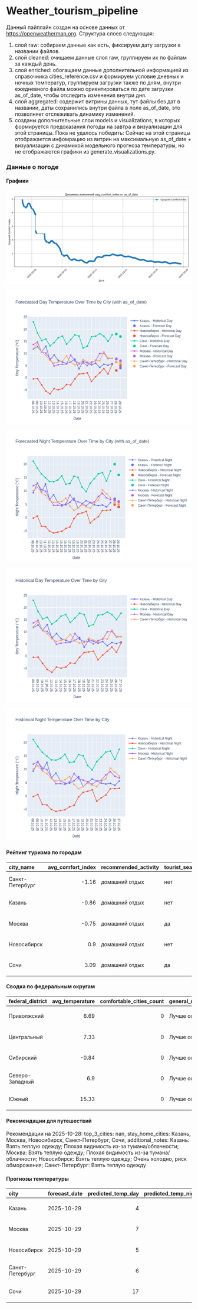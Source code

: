 # Weather_tourism_pipeline
Данный пайплайн создан на основе данных от https://openweathermap.org.
Структура слоев следующая:
  1) слой raw: 
  собираем данные как есть, фиксируем дату загрузки в названии файлов.
  2) слой cleaned:
  очищаем данные слоя raw, группируем их по файлам за каждый день.
  3) слой enriched:
  обогащаем данные дополнительной информацией из справочника cities_reference.csv и формируем условие дневных и ночных температур,
  группируем загрузки также по дням, внутри ежедневного файла можно ориентироваться по дате загрузки as_of_date, чтобы отследить изменения внутри дня.
  4) слой aggregated:
   содержит витрины данных, тут файлы без дат в названии, даты сохранились внутри файла в поле as_of_date, это позволняет отслеживать динамику изменений.
  6) созданы дополнительные слои models и visualizations, в которых формируется предсказания погоды на завтра и визуализации для этой страницы.
  Пока не удалось победить: Сейчас на этой страницы отображается инфомрацию из витрин на максимальную as_of_date + визуализации с динамикой модельного прогноза температуры, 
  но не отображаются графики из generate_visualizations.py.
<!-- WEATHER DATA START -->
### Данные о погоде

#### Графики
![Comfort Index Trend](data/visualizations/comfort_index_trend.png)

![Forecasted Day Temperature](data/visualizations/forecasted_day_temperature.png)

![Forecasted Night Temperature](data/visualizations/forecasted_night_temperature.png)

![Historical Day Temperature](data/visualizations/historical_day_temperature.png)

![Historical Night Temperature](data/visualizations/historical_night_temperature.png)

#### Рейтинг туризма по городам
| city_name       |   avg_comfort_index | recommended_activity   | tourist_season_match   | tourism_season   | tour_recommendation       | as_of_date          |
|:----------------|--------------------:|:-----------------------|:-----------------------|:-----------------|:--------------------------|:--------------------|
| Санкт-Петербург |               -1.16 | домашний отдых         | нет                    | Май-Сентябрь     | домашний отдых вне сезона | 2025-10-28 14:25:00 |
| Казань          |               -0.86 | домашний отдых         | нет                    | Май-Сентябрь     | домашний отдых вне сезона | 2025-10-28 14:25:00 |
| Москва          |               -0.75 | домашний отдых         | да                     | Круглогодично    | домашний отдых в сезон    | 2025-10-28 14:25:00 |
| Новосибирск     |                0.9  | домашний отдых         | нет                    | Июнь-Август      | домашний отдых вне сезона | 2025-10-28 14:25:00 |
| Сочи            |                3.09 | домашний отдых         | да                     | Май-Октябрь      | домашний отдых в сезон    | 2025-10-28 14:25:00 |

#### Сводка по федеральным округам
| federal_district   |   avg_temperature |   comfortable_cities_count | general_recommendation   | as_of_date          |
|:-------------------|------------------:|---------------------------:|:-------------------------|:--------------------|
| Приволжский        |              6.69 |                          0 | Лучше остаться дома      | 2025-10-28 14:25:00 |
| Центральный        |              7.33 |                          0 | Лучше остаться дома      | 2025-10-28 14:25:00 |
| Сибирский          |             -0.84 |                          0 | Лучше остаться дома      | 2025-10-28 14:25:00 |
| Северо-Западный    |              6.9  |                          0 | Лучше остаться дома      | 2025-10-28 14:25:00 |
| Южный              |             15.33 |                          0 | Лучше остаться дома      | 2025-10-28 14:25:00 |

#### Рекомендации для путешествий
Рекомендации на 2025-10-28: top_3_cities: nan, stay_home_cities: Казань, Москва, Новосибирск, Санкт-Петербург, Сочи, additional_notes: Казань: Взять теплую одежду; Плохая видимость из-за тумана/облачности; Москва: Взять теплую одежду; Плохая видимость из-за тумана/облачности; Новосибирск: Взять теплую одежду; Очень холодно, риск обморожения; Санкт-Петербург: Взять теплую одежду

#### Прогнозы температуры
| city            | forecast_date   |   predicted_temp_day |   predicted_temp_night | model_type       | as_of_date          |
|:----------------|:----------------|---------------------:|-----------------------:|:-----------------|:--------------------|
| Казань          | 2025-10-29      |                    4 |                      4 | LinearRegression | 2025-10-28 14:25:22 |
| Москва          | 2025-10-29      |                    7 |                      6 | LinearRegression | 2025-10-28 14:25:22 |
| Новосибирск     | 2025-10-29      |                    5 |                      4 | LinearRegression | 2025-10-28 14:25:22 |
| Санкт-Петербург | 2025-10-29      |                    6 |                      5 | LinearRegression | 2025-10-28 14:25:22 |
| Сочи            | 2025-10-29      |                   17 |                     16 | LinearRegression | 2025-10-28 14:25:22 |


<!-- WEATHER DATA END -->
